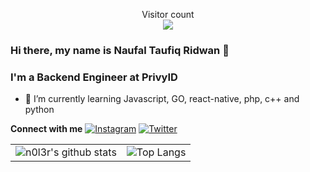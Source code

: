 <!--
**n0l3r/n0l3r** is a ✨ _special_ ✨ repository because its `README.md` (this file) appears on your GitHub profile.

Here are some ideas to get you started:

- 🔭 I’m currently working on ...
- 🌱 I’m currently learning ...
- 👯 I’m looking to collaborate on ...
- 🤔 I’m looking for help with ...
- 💬 Ask me about ...
- 📫 How to reach me: ...
- 😄 Pronouns: ...
- ⚡ Fun fact: ...
-->

<p align="center"> 
  Visitor count<br>
  <img src="https://profile-counter.glitch.me/n0l3r/count.svg" />
</p>



### Hi there, my name is Naufal Taufiq Ridwan 👋
### I'm a Backend Engineer at PrivyID

- 🌱 I’m currently learning Javascript, GO, react-native, php, c++ and python

 <b>Connect with me</b>
 <a href="https://www.instagram.com/yaelahfal_" target="_blank"><img src="https://img.shields.io/badge/Instagram-%23E4405F.svg?&style=flat-square&logo=instagram&logoColor=white" alt="Instagram"></a>
<a href="https://twitter.com/yaelahfal_" target="_blank"><img src="https://img.shields.io/badge/Twitter-%231877F2.svg?&style=flat-square&logo=Twitter&logoColor=white" alt="Twitter"></a>
<table border="0">
 <tr>
    <td><img alt="n0l3r's github stats" src="https://github-readme-stats.vercel.app/api?username=n0l3r&&theme=radical"/></td>
    <td><img alt="Top Langs" src="https://github-readme-stats.vercel.app/api/top-langs/?username=n0l3r&layout=compact&hide_border=true&theme=radical"/></td>
 </tr>

</table>

